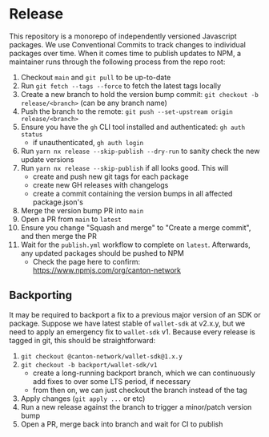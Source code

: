 # Release

This repository is a monorepo of independently versioned Javascript packages. We use Conventional Commits to track changes to individual packages over time. When it comes time to publish updates to NPM, a maintainer runs through the following process from the repo root:

1. Checkout `main` and `git pull` to be up-to-date
2. Run `git fetch --tags --force` to fetch the latest tags locally
3. Create a new branch to hold the version bump commit: `git checkout -b release/<branch>` (can be any branch name)
4. Push the branch to the remote: `git push --set-upstream origin release/<branch>`
5. Ensure you have the `gh` CLI tool installed and authenticated: `gh auth status`
    - if unauthenticated, `gh auth login`
6. Run `yarn nx release --skip-publish --dry-run` to sanity check the new update versions
7. Run `yarn nx release --skip-publish` if all looks good. This will
    - create and push new git tags for each package
    - create new GH releases with changelogs
    - create a commit containing the version bumps in all affected package.json's
8. Merge the version bump PR into `main`
9. Open a PR from `main` to `latest`
10. Ensure you change "Squash and merge" to "Create a merge commit", and then merge the PR
11. Wait for the `publish.yml` workflow to complete on `latest`. Afterwards, any updated packages should be pushed to NPM
    - Check the page here to confirm: https://www.npmjs.com/org/canton-network

## Backporting

It may be required to backport a fix to a previous major version of an SDK or package. Suppose we have latest stable of `wallet-sdk` at v2.x.y, but we need to apply an emergency fix to `wallet-sdk` v1. Because every release is tagged in git, this should be straightforward:

1. `git checkout @canton-network/wallet-sdk@1.x.y`
2. `git checkout -b backport/wallet-sdk/v1`
    - create a long-running backport branch, which we can continuously add fixes to over some LTS period, if necessary
    - from then on, we can just checkout the branch instead of the tag
3. Apply changes (`git apply ...` or etc)
4. Run a new release against the branch to trigger a minor/patch version bump
5. Open a PR, merge back into branch and wait for CI to publish
